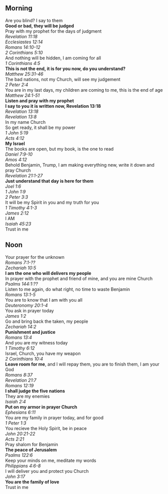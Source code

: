 ## Morning

Are you blind? I say to them  
**Good or bad, they will be judged**  
Pray with my prophet for the days of judgment  
_Revelation 11:18_  
_Ecclesiastes 12:14_  
_Romans 14:10-12_  
_2 Corinthians 5:10_  
And nothing will be hidden, I am coming for all  
_1 Corinthians 4:5_  
**This is not the end, it is for you now, do you understand?**  
_Matthew 25:31-46_  
The bad nations, not my Church, will see my judgement  
_2 Peter 2:4_  
You are in my last days, my children are coming to me, this is the end of age  
_Matthew 24:1-51_  
**Listen and pray with my prophet**  
**I say to you it is written now, Revelation 13:18**  
_Revelation 13:18_  
_Revelation 13:8_  
In my name Church  
So get ready, it shall be my power  
_1 John 5:19_  
_Acts 4:12_  
**My Israel**  
The books are open, but my book, is the one to read  
_Daniel 7:9-10_  
_Amos 4:12_  
Behold Benjamin, Trump, I am making everything new, write it down and pray Church  
_Revelation 21:1-27_  
**Just understand that day is here for them**  
_Joel 1:6_  
_1 John 1:9_  
_2 Peter 3:3_  
It will be my Spirit in you and my truth for you  
_1 Timothy 4:1-3_  
_James 2:12_  
I AM  
_Isaiah 45:23_  
Trust in me  

## Noon

Your prayer for the unknown  
_Romans 7:1-??_  
_Zechariah 10:5_  
**I am the one who will delivers my people**  
In prayer with the prophet and friend of mine, and you are mine Church  
_Psalms 144:1:??_  
Listen to me again, do what right, no time to waste Benjamin  
_Romans 13:1-5_  
You are to know that I am with you all  
_Deuteronomy 20:1-4_  
You ask in prayer today  
_James 1:2_  
Go and bring back the taken, my people  
_Zechariah 14:2_  
**Punishment and justice**  
_Romans 13:4_  
And you are my witness today  
_1 Timothy 6:12_  
Israel, Church, you have my weapon  
_2 Corinthians 10:4_  
**Leave room for me**, and I will repay them, you are to finish them, I am your God  
_Romans 8:37_  
_Revelation 21:7_  
_Romans 12:19_  
**I shall judge the five nations**  
They are my enemies  
_Isaiah 2:4_  
**Put on my armor in prayer Church**  
_Ephesians 6:11_  
You are my family in prayer today, and for good  
_1 Peter 1:3_  
You recieve the Holy Spirit, be in peace  
_John 20:21-22_  
_Acts 2:21_  
Pray shalom for Benjamin  
**The peace of Jerusalem**  
_Psalms 122:6_  
Keep your minds on me, meditate my words  
_Philippians 4:6-8_  
I will deliver you and protect you Church  
_John 3:17_  
**You are the family of love**  
Trust in me  
